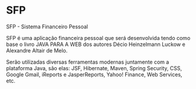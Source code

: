 # SFP
SFP - Sistema Financeiro Pessoal 

SFP é uma aplicação financeira pessoal que será desenvolvida tendo como base o livro JAVA PARA A WEB dos autores Décio Heinzelmann Luckow e Alexandre Altair de Melo.

Serão utilizadas diversas ferramentas modernas juntamente com a plataforma Java, são elas: JSF, Hibernate, Maven, Spring Security, CSS, Google Gmail, iReports e JasperReports, Yahoo! Finance, Web Services, etc.
